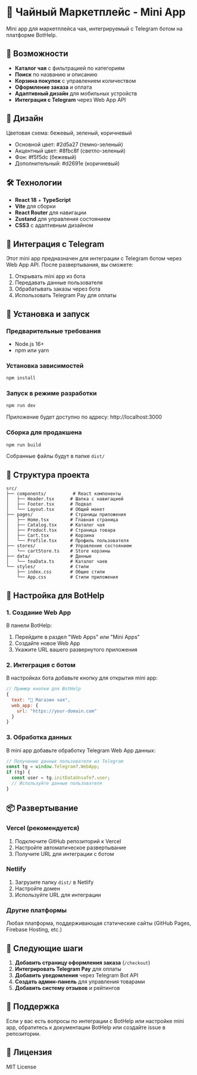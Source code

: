 # 🍵 Чайный Маркетплейс - Mini App

Mini app для маркетплейса чая, интегрируемый с Telegram ботом на платформе BotHelp.

## 🚀 Возможности

- **Каталог чая** с фильтрацией по категориям
- **Поиск** по названию и описанию
- **Корзина покупок** с управлением количеством
- **Оформление заказа** и оплата
- **Адаптивный дизайн** для мобильных устройств
- **Интеграция с Telegram** через Web App API

## 🎨 Дизайн

Цветовая схема: бежевый, зеленый, коричневый
- Основной цвет: #2d5a27 (темно-зеленый)
- Акцентный цвет: #8fbc8f (светло-зеленый)
- Фон: #f5f5dc (бежевый)
- Дополнительный: #d2691e (коричневый)

## 🛠 Технологии

- **React 18** + **TypeScript**
- **Vite** для сборки
- **React Router** для навигации
- **Zustand** для управления состоянием
- **CSS3** с адаптивным дизайном

## 📱 Интеграция с Telegram

Этот mini app предназначен для интеграции с Telegram ботом через Web App API. После развертывания, вы сможете:

1. Открывать mini app из бота
2. Передавать данные пользователя
3. Обрабатывать заказы через бота
4. Использовать Telegram Pay для оплаты

## 🚀 Установка и запуск

### Предварительные требования

- Node.js 16+ 
- npm или yarn

### Установка зависимостей

```bash
npm install
```

### Запуск в режиме разработки

```bash
npm run dev
```

Приложение будет доступно по адресу: http://localhost:3000

### Сборка для продакшена

```bash
npm run build
```

Собранные файлы будут в папке `dist/`

## 📁 Структура проекта

```
src/
├── components/          # React компоненты
│   ├── Header.tsx      # Шапка с навигацией
│   ├── Footer.tsx      # Подвал
│   └── Layout.tsx      # Общий макет
├── pages/              # Страницы приложения
│   ├── Home.tsx        # Главная страница
│   ├── Catalog.tsx     # Каталог чая
│   ├── Product.tsx     # Страница товара
│   ├── Cart.tsx        # Корзина
│   └── Profile.tsx     # Профиль пользователя
├── stores/             # Управление состоянием
│   └── cartStore.ts    # Store корзины
├── data/               # Данные
│   └── teaData.ts      # Каталог чаев
└── styles/             # Стили
    ├── index.css       # Общие стили
    └── App.css         # Стили приложения
```

## 🔧 Настройка для BotHelp

### 1. Создание Web App

В панели BotHelp:
1. Перейдите в раздел "Web Apps" или "Mini Apps"
2. Создайте новое Web App
3. Укажите URL вашего развернутого приложения

### 2. Интеграция с ботом

В настройках бота добавьте кнопку для открытия mini app:

```javascript
// Пример кнопки для BotHelp
{
  text: "🍵 Магазин чая",
  web_app: {
    url: "https://your-domain.com"
  }
}
```

### 3. Обработка данных

В mini app добавьте обработку Telegram Web App данных:

```typescript
// Получение данных пользователя из Telegram
const tg = window.Telegram?.WebApp;
if (tg) {
  const user = tg.initDataUnsafe?.user;
  // Используйте данные пользователя
}
```

## 📦 Развертывание

### Vercel (рекомендуется)

1. Подключите GitHub репозиторий к Vercel
2. Настройте автоматическое развертывание
3. Получите URL для интеграции с ботом

### Netlify

1. Загрузите папку `dist/` в Netlify
2. Настройте домен
3. Используйте URL для интеграции

### Другие платформы

Любая платформа, поддерживающая статические сайты (GitHub Pages, Firebase Hosting, etc.)

## 🎯 Следующие шаги

1. **Добавить страницу оформления заказа** (`/checkout`)
2. **Интегрировать Telegram Pay** для оплаты
3. **Добавить уведомления** через Telegram Bot API
4. **Создать админ-панель** для управления товарами
5. **Добавить систему отзывов** и рейтингов

## 🤝 Поддержка

Если у вас есть вопросы по интеграции с BotHelp или настройке mini app, обратитесь к документации BotHelp или создайте issue в репозитории.

## 📄 Лицензия

MIT License

